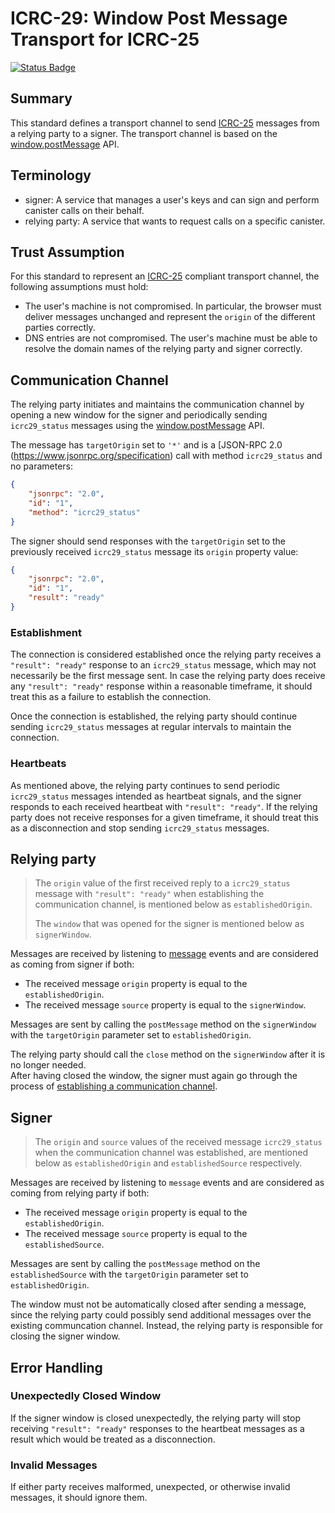 # ICRC-29: Window Post Message Transport for ICRC-25

[![Status Badge](https://img.shields.io/badge/STATUS-WG_APPROVED-purple.svg)](https://github.com/orgs/dfinity/projects/31)

## Summary

This standard defines a transport channel to send [ICRC-25](https://github.com/dfinity/wg-identity-authentication/blob/main/topics/icrc_25_signer_interaction_standard.md) messages from a relying party to a signer. The transport channel is based on the [window.postMessage](https://developer.mozilla.org/en-US/docs/Web/API/Window/postMessage) API.

## Terminology

* signer: A service that manages a user's keys and can sign and perform canister calls on their behalf.
* relying party: A service that wants to request calls on a specific canister.

## Trust Assumption
For this standard to represent an [ICRC-25](https://github.com/dfinity/wg-identity-authentication/blob/main/topics/icrc_25_signer_interaction_standard.md) compliant transport channel, the following assumptions must hold:
* The user's machine is not compromised. In particular, the browser must deliver messages unchanged and represent the `origin` of the different parties correctly.
* DNS entries are not compromised. The user's machine must be able to resolve the domain names of the relying party and signer correctly.

## Communication Channel

The relying party initiates and maintains the communication channel by opening a new window for the signer and periodically sending `icrc29_status` messages using the [window.postMessage](https://developer.mozilla.org/en-US/docs/Web/API/Window/postMessage) API.

The message has `targetOrigin` set to `'*'` and is a [JSON-RPC 2.0 (https://www.jsonrpc.org/specification) call with method `icrc29_status` and no parameters:

```json
{
    "jsonrpc": "2.0",
    "id": "1",
    "method": "icrc29_status"
}
```

The signer should send responses with the `targetOrigin` set to the previously received `icrc29_status` message its `origin` property value:
```json
{
    "jsonrpc": "2.0",
    "id": "1",
    "result": "ready"
}
```

### Establishment

The connection is considered established once the relying party receives a `"result": "ready"` response to an `icrc29_status` message, which may not necessarily be the first message sent. In case the relying party does receive any `"result": "ready"` response within a reasonable timeframe, it should treat this as a failure to establish the connection.

Once the connection is established, the relying party should continue sending `icrc29_status` messages at regular intervals to maintain the connection.

### Heartbeats

As mentioned above, the relying party continues to send periodic `icrc29_status` messages intended as heartbeat signals, and the signer responds to each received heartbeat with `"result": "ready"`. If the relying party does not receive responses for a given timeframe, it should treat this as a disconnection and stop sending `icrc29_status`
messages.

## Relying party

> The `origin` value of the first received reply to a `icrc29_status` message with `"result": "ready"` when establishing the communication channel, is mentioned below as `establishedOrigin`.
>
> The `window` that was opened for the signer is mentioned below as `signerWindow`.

Messages are received by listening to [message](https://developer.mozilla.org/en-US/docs/Web/API/Window/message_event) events and are considered as coming from signer if both:
- The received message `origin` property is equal to the `establishedOrigin`.
- The received message `source` property is equal to the `signerWindow`.

Messages are sent by calling the `postMessage` method on the `signerWindow` with the `targetOrigin` parameter set to `establishedOrigin`.

The relying party should call the `close` method on the `signerWindow` after it is no longer needed.  
After having closed the window, the signer must again go through the process of [establishing a communication channel](#communication-channel).

## Signer

> The `origin` and `source` values of the received message `icrc29_status` when the communication channel was established, are mentioned below as `establishedOrigin` and `establishedSource` respectively.

Messages are received by listening to `message` events and are considered as coming from relying party if both:
- The received message `origin` property is equal to the `establishedOrigin`.
- The received message `source` property is equal to the `establishedSource`.

Messages are sent by calling the `postMessage` method on the `establishedSource` with the `targetOrigin` parameter set to `establishedOrigin`.

The window must not be automatically closed after sending a message, since the relying party could 
possibly send additional messages over the existing communcation channel. Instead, the relying party is responsible for closing the signer window.

## Error Handling

### Unexpectedly Closed Window

If the signer window is closed unexpectedly, the relying party will stop receiving `"result": "ready"` responses to the heartbeat messages as a result which would be treated as a disconnection.

### Invalid Messages

If either party receives malformed, unexpected, or otherwise invalid messages, it should ignore them.
